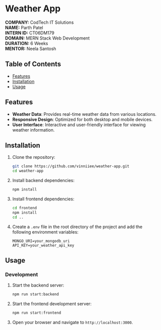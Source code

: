 # Weather App

**COMPANY:** CodTech IT Solutions  
**NAME:** Parth Patel  
**INTERN ID:** CT06DM179  
**DOMAIN:** MERN Stack Web Development  
**DURATION:** 6 Weeks  
**MENTOR:** Neela Santosh


## Table of Contents

- [Features](#features)
- [Installation](#installation)
- [Usage](#usage)


## Features

- **Weather Data**: Provides real-time weather data from various locations.
- **Responsive Design**: Optimized for both desktop and mobile devices.
- **User Interface**: Interactive and user-friendly interface for viewing weather information.

## Installation

1. Clone the repository:
    ```bash
    git clone https://github.com/vinniiee/weather-app.git
    cd weather-app
    ```

2. Install backend dependencies:
    ```bash
    npm install
    ```

3. Install frontend dependencies:
    ```bash
    cd frontend
    npm install
    cd ..
    ```

4. Create a `.env` file in the root directory of the project and add the following environment variables:
    ```
    MONGO_URI=your_mongodb_uri
    API_KEY=your_weather_api_key
    ```

## Usage

### Development

1. Start the backend server:
    ```bash
    npm run start:backend
    ```

2. Start the frontend development server:
    ```bash
    npm run start:frontend
    ```

3. Open your browser and navigate to `http://localhost:3000`.

